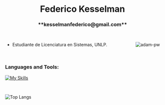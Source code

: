 <h1 align="center">Federico Kesselman </h1>
<h3 align="center">**kesselmanfederico@gmail.com**</h3>

<br />

<p><img align="right" src="https://github.com/Adam-pw/Adam-pw/blob/main/animation_500_kxa883sd.gif" alt="adam-pw" /></p>


- Estudiante de Licenciatura en Sistemas, UNLP.

<br>

<h3 align="left">Languages and Tools:</h3>

[![My Skills](https://skillicons.dev/icons?i=bash,git,java,linux,mysql,postman,spring&perline=3)](https://skillicons.dev)

<br>


![Top Langs](https://github-readme-stats.vercel.app/api/top-langs/?username=JoaquinDiLorenzo&layout=compact&theme=transparent)